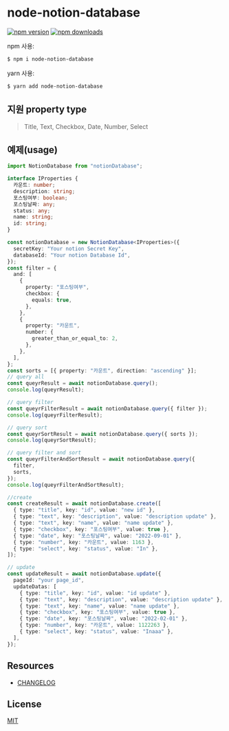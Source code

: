 # node-notion-database

[![npm version](https://img.shields.io/npm/v/node-notion-database.svg?style=flat-square)](https://www.npmjs.org/package/node-notion-database)
[![npm downloads](https://img.shields.io/npm/dm/node-notion-database.svg?style=flat-square)](http://npm-stat.com/charts.html?package=node-notion-database)

npm 사용:

```bash
$ npm i node-notion-database
```

yarn 사용:

```bash
$ yarn add node-notion-database
```

## 지원 property type

> Title, Text, Checkbox, Date, Number, Select

## 예제(usage)

```typescript
import NotionDatabase from "notionDatabase";

interface IProperties {
  카운트: number;
  description: string;
  포스팅여부: boolean;
  포스팅날짜: any;
  status: any;
  name: string;
  id: string;
}

const notionDatabase = new NotionDatabase<IProperties>({
  secretKey: "Your notion Secret Key",
  databaseId: "Your notion Database Id",
});
const filter = {
  and: [
    {
      property: "포스팅여부",
      checkbox: {
        equals: true,
      },
    },
    {
      property: "카운트",
      number: {
        greater_than_or_equal_to: 2,
      },
    },
  ],
};
const sorts = [{ property: "카운트", direction: "ascending" }];
// query all
const queyrResult = await notionDatabase.query();
console.log(queyrResult);

// query filter
const queyrFilterResult = await notionDatabase.query({ filter });
console.log(queyrFilterResult);

// query sort
const queyrSortResult = await notionDatabase.query({ sorts });
console.log(queyrSortResult);

// query filter and sort
const queyrFilterAndSortResult = await notionDatabase.query({
  filter,
  sorts,
});
console.log(queyrFilterAndSortResult);

//create
const createResult = await notionDatabase.create([
  { type: "title", key: "id", value: "new id" },
  { type: "text", key: "description", value: "description update" },
  { type: "text", key: "name", value: "name update" },
  { type: "checkbox", key: "포스팅여부", value: true },
  { type: "date", key: "포스팅날짜", value: "2022-09-01" },
  { type: "number", key: "카운트", value: 1163 },
  { type: "select", key: "status", value: "In" },
]);

// update
const updateResult = await notionDatabase.update({
  pageId: "your page_id",
  updateDatas: [
    { type: "title", key: "id", value: "id update" },
    { type: "text", key: "description", value: "description update" },
    { type: "text", key: "name", value: "name update" },
    { type: "checkbox", key: "포스팅여부", value: true },
    { type: "date", key: "포스팅날짜", value: "2022-02-01" },
    { type: "number", key: "카운트", value: 1122263 },
    { type: "select", key: "status", value: "Inaaa" },
  ],
});
```

## Resources

- [CHANGELOG](https://github.com/dryadsoft/node-notion-database/blob/master/CHANGELOG.md)

## License

[MIT](LICENSE)
